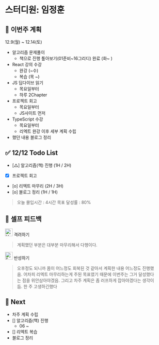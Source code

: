 # 스터디원: 임정훈

## 🚀 이번주 계획

12.9(월) ~ 12.14(토)

- 알고리즘 문제풀이
  - 책으로 진행 톺아보기(01준비~16그리디) 완료 (화~ )
- React 강의 수강
  - 완강 (~수)
  - 복습 (목 ~)
- JS 딥다이브 읽기
  - 목요일부터
  - 하루 2Chapter
- 프로젝트 회고
  - 목요일부터
  - JS사이트 먼저
- TypeScript 수강
  - 목요일부터
  - 리엑트 완강 이후 세부 계획 수립
- 했던 내용 블로그 정리

## ✅ 12/12 Todo List

- [△] 알고리즘(책) 진행 (1H / 2H)
- [x] 프로젝트 회고
- [o] 리엑트 마무리 (2H / 3H)
- [o] 블로그 정리 (1H / 1H)

> 오늘 몰입시간 : 4시간
> 목표 달성률 : 80%

## 🎉 셀프 피드백

<img src="https://raw.githubusercontent.com/Tarikul-Islam-Anik/Animated-Fluent-Emojis/master/Emojis/Smilies/Hugging%20Face.png" alt="Hugging Face" width="25" height="25"> 격려하기</img>

> 계획했던 부분은 대부분 마무리해서 다행이다.

<img src="https://raw.githubusercontent.com/Tarikul-Islam-Anik/Animated-Fluent-Emojis/master/Emojis/Smilies/Face%20with%20Monocle.png" alt="Face with Monocle" width="25" height="25"> 반성하기</img>

> 오후정도 되니까 몸이 어느정도 회복된 것 같아서 계획한 내용 어느정도 진행했음. 어차피 리엑트 마무리하는게 주된 목표였기 때문에 이번주는 그거 달성했다는 점을 위안삼아야겠음. 그리고 차주 계획은 좀 러프하게 잡아야겠다는 생각이 듬. 한 주 고생하긴했다

## 🌱 Next

- 차주 계획 수립
- [] 알고리즘(책) 진행
  - 06 ~
- [] 리엑트 복습
- 블로그 정리
